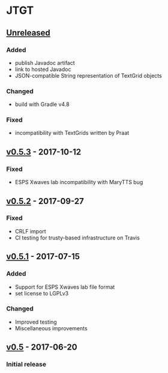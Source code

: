 JTGT
====

[Unreleased]
------------

### Added

- publish Javadoc artifact
- link to hosted Javadoc
- JSON-compatible String representation of TextGrid objects

### Changed

- build with Gradle v4.8

### Fixed

- incompatibility with TextGrids written by Praat

[v0.5.3] - 2017-10-12
---------------------

### Fixed

- ESPS Xwaves lab incompatibility with MaryTTS bug

[v0.5.2] - 2017-09-27
---------------------

### Fixed

- CRLF import
- CI testing for trusty-based infrastructure on Travis

[v0.5.1] - 2017-07-15
---------------------

### Added

- Support for ESPS Xwaves lab file format
- set license to LGPLv3

### Changed

- Improved testing
- Miscellaneous improvements

[v0.5] - 2017-06-20
-------------------

### Initial release

[Unreleased]: https://github.com/m2ci-msp/jtgt/compare/v0.5.3...HEAD
[v0.5.3]: https://github.com/m2ci-msp/jtgt/compare/v0.5.2...v0.5.3
[v0.5.2]: https://github.com/m2ci-msp/jtgt/compare/v0.5.1...v0.5.2
[v0.5.1]: https://github.com/m2ci-msp/jtgt/compare/v0.5...v0.5.1
[v0.5]: https://github.com/m2ci-msp/jtgt/tree/v0.5
